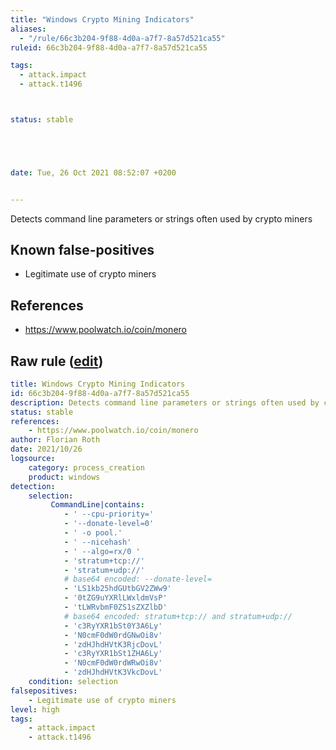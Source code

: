 ```yaml
---
title: "Windows Crypto Mining Indicators"
aliases:
  - "/rule/66c3b204-9f88-4d0a-a7f7-8a57d521ca55"
ruleid: 66c3b204-9f88-4d0a-a7f7-8a57d521ca55

tags:
  - attack.impact
  - attack.t1496



status: stable





date: Tue, 26 Oct 2021 08:52:07 +0200


---
```


Detects command line parameters or strings often used by crypto miners

<!--more-->


## Known false-positives

* Legitimate use of crypto miners



## References

* https://www.poolwatch.io/coin/monero


## Raw rule ([edit](https://github.com/SigmaHQ/sigma/edit/master/rules/windows/process_creation/proc_creation_win_crypto_mining_monero.yml))
```yaml
title: Windows Crypto Mining Indicators
id: 66c3b204-9f88-4d0a-a7f7-8a57d521ca55
description: Detects command line parameters or strings often used by crypto miners
status: stable
references:
    - https://www.poolwatch.io/coin/monero
author: Florian Roth
date: 2021/10/26
logsource:
    category: process_creation
    product: windows
detection:
    selection:
         CommandLine|contains:
            - ' --cpu-priority='
            - '--donate-level=0'
            - ' -o pool.'
            - ' --nicehash'
            - ' --algo=rx/0 '
            - 'stratum+tcp://'
            - 'stratum+udp://'
            # base64 encoded: --donate-level=
            - 'LS1kb25hdGUtbGV2ZWw9'
            - '0tZG9uYXRlLWxldmVsP'
            - 'tLWRvbmF0ZS1sZXZlbD'
            # base64 encoded: stratum+tcp:// and stratum+udp:// 
            - 'c3RyYXR1bSt0Y3A6Ly'
            - 'N0cmF0dW0rdGNwOi8v'
            - 'zdHJhdHVtK3RjcDovL'
            - 'c3RyYXR1bSt1ZHA6Ly'
            - 'N0cmF0dW0rdWRwOi8v'
            - 'zdHJhdHVtK3VkcDovL'
    condition: selection
falsepositives:
    - Legitimate use of crypto miners
level: high
tags:
    - attack.impact
    - attack.t1496
```
